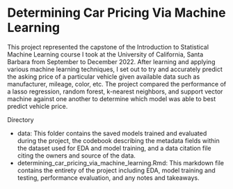 # Determining Car Pricing Via Machine Learning

This project represented the capstone of the Introduction to Statistical Machine Learning course I took at the University of California, Santa Barbara from September to December 2022. After learning and applying various machine learning techniques, I set out to try and accurately predict the asking price of a particular vehicle given available data such as manufacturer, mileage, color, etc. The project compared the performance of a lasso regression, random forest, k-nearest neighbors, and support vector machine against one another to determine which model was able to best predict vehicle price.

Directory

* data: This folder contains the saved models trained and evaluated during the project, the codebook describing the metadata fields within the dataset used for EDA and model training, and a data citation file citing the owners and source of the data.
* determining_car_pricing_via_machine_learning.Rmd: This markdown file contains the entirety of the project including EDA, model training and testing, performance evaluation, and any notes and takeaways.
